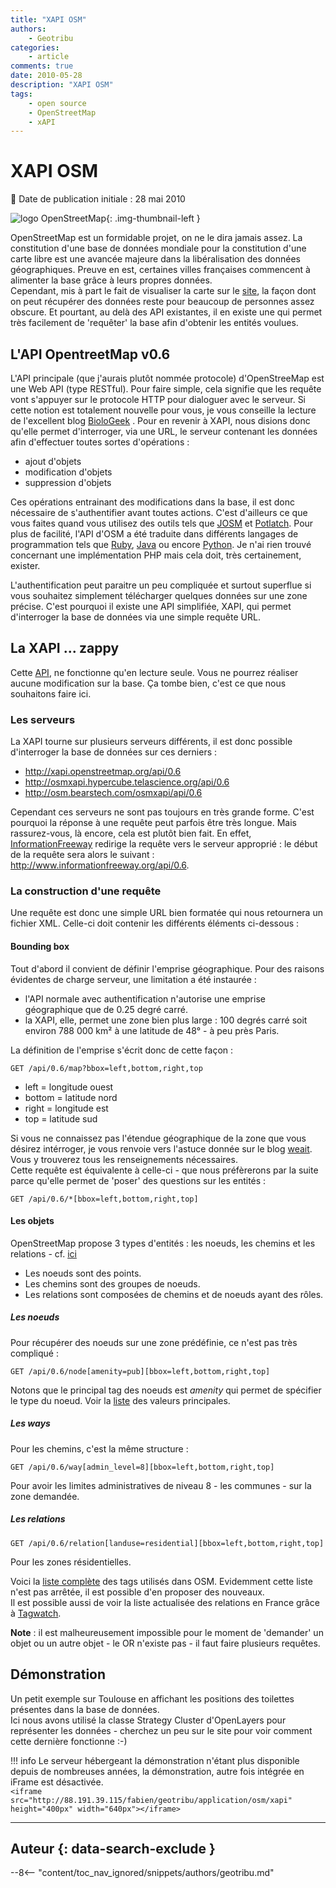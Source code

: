 ```yaml
---
title: "XAPI OSM"
authors:
    - Geotribu
categories:
    - article
comments: true
date: 2010-05-28
description: "XAPI OSM"
tags:
    - open source
    - OpenStreetMap
    - xAPI
---
```


# XAPI OSM

:calendar: Date de publication initiale : 28 mai 2010

![logo OpenStreetMap](https://cdn.geotribu.fr/img/logos-icones/OpenStreetMap/Openstreetmap.png "logo OpenStreetMap"){: .img-thumbnail-left }

OpenStreetMap est un formidable projet, on ne le dira jamais assez. La constitution d'une base de données mondiale pour la constitution d'une carte libre est une avancée majeure dans la libéralisation des données géographiques. Preuve en est, certaines villes françaises commencent à alimenter la base grâce à leurs propres données.  
Cependant, mis à part le fait de visualiser la carte sur le [site](http://www.openstreemap.org), la façon dont on peut récupérer des données reste pour beaucoup de personnes assez obscure. Et pourtant, au delà des API existantes, il en existe une qui permet très facilement de 'requêter' la base afin d'obtenir les entités voulues.

## L'API OpentreetMap v0.6

L'API principale (que j'aurais plutôt nommée protocole) d'OpenStreeMap est une Web API (type RESTful). Pour faire simple, cela signifie que les requête vont s'appuyer sur le protocole HTTP pour dialoguer avec le serveur. Si cette notion est totalement nouvelle pour vous, je vous conseille la lecture de l'excellent blog [BioloGeek](http://www.biologeek.com/rest,traduction,web-semantique/pour-ne-plus-etre-en-rest-comprendre-cette-architecture/) . Pour en revenir à XAPI, nous disions donc qu'elle permet d'interroger, via une URL, le serveur contenant les données afin d'effectuer toutes sortes d'opérations :

- ajout d'objets
- modification d'objets
- suppression d'objets

Ces opérations entrainant des modifications dans la base, il est donc nécessaire de s'authentifier avant toutes actions. C'est d'ailleurs ce que vous faites quand vous utilisez des outils tels que [JOSM](https://wiki.openstreetmap.org/wiki/JOSM) et [Potlatch](https://wiki.openstreetmap.org/wiki/Potlatch). Pour plus de facilité, l'API d'OSM a été traduite dans différents langages de programmation tels que [Ruby](http://osmlib.rubyforge.org/osmlib-base/rdoc/classes/OSM/API.html), [Java](http://sourceforge.net/apps/mediawiki/travelingsales/index.php?title=LibOSM) ou encore [Python](https://wiki.openstreetmap.org/wiki/PythonOsmApi). Je n'ai rien trouvé concernant une implémentation PHP mais cela doit, très certainement, exister.

L'authentification peut paraitre un peu compliquée et surtout superflue si vous souhaitez simplement télécharger quelques données sur une zone précise. C'est pourquoi il existe une API simplifiée, XAPI, qui permet d'interroger la base de données via une simple requête URL.

## La XAPI ... zappy

Cette [API](https://wiki.openstreetmap.org/wiki/Xapi), ne fonctionne qu'en lecture seule. Vous ne pourrez réaliser aucune modification sur la base. Ça tombe bien, c'est ce que nous souhaitons faire ici.

### Les serveurs

La XAPI tourne sur plusieurs serveurs différents, il est donc possible d'interroger la base de données sur ces derniers :

- <http://xapi.openstreetmap.org/api/0.6>
- <http://osmxapi.hypercube.telascience.org/api/0.6>
- <http://osm.bearstech.com/osmxapi/api/0.6>

Cependant ces serveurs ne sont pas toujours en très grande forme. C'est pourquoi la réponse à une requête peut parfois être très longue. Mais rassurez-vous, là encore, cela est plutôt bien fait. En effet, [InformationFreeway](http://www.informationfreeway.org/) redirige la requête vers le serveur approprié : le début de la requête sera alors le suivant : <http://www.informationfreeway.org/api/0.6>.

### La construction d'une requête

Une requête est donc une simple URL bien formatée qui nous retournera un fichier XML. Celle-ci doit contenir les différents éléments ci-dessous :

#### Bounding box

Tout d'abord il convient de définir l'emprise géographique. Pour des raisons évidentes de charge serveur, une limitation a été instaurée :

- l'API normale avec authentification n'autorise une emprise géographique que de 0.25 degré carré.
- la XAPI, elle, permet une zone bien plus large : 100 degrés carré soit environ 788 000 km² à une latitude de 48° - à peu près Paris.

La définition de l'emprise s'écrit donc de cette façon :  

`GET /api/0.6/map?bbox=left,bottom,right,top`

- left = longitude ouest
- bottom = latitude nord
- right = longitude est
- top = latitude sud

Si vous ne connaissez pas l'étendue géographique de la zone que vous désirez intérroger, je vous renvoie vers l'astuce donnée sur le blog [weait](http://weait.com/content/map-tiles-and-bounding-boxes). Vous y trouverez tous les renseignements nécessaires.  
Cette requête est équivalente à celle-ci - que nous préfèrerons par la suite parce qu'elle permet de 'poser' des questions sur les entités :

`GET /api/0.6/*[bbox=left,bottom,right,top]`

#### Les objets

OpenStreetMap propose 3 types d'entités : les noeuds, les chemins et les relations - cf. [ici](https://wiki.openstreetmap.org/wiki/Data_Primitives)

- Les noeuds sont des points.
- Les chemins sont des groupes de noeuds.
- Les relations sont composées de chemins et de noeuds ayant des rôles.

##### Les noeuds

Pour récupérer des noeuds sur une zone prédéfinie, ce n'est pas très compliqué :  

`GET /api/0.6/node[amenity=pub][bbox=left,bottom,right,top]`

Notons que le principal tag des noeuds est *amenity* qui permet de spécifier le type du noeud. Voir la [liste](https://wiki.openstreetmap.org/wiki/FR:Key:amenity) des valeurs principales.

##### Les ways

Pour les chemins, c'est la même structure :  

`GET /api/0.6/way[admin_level=8][bbox=left,bottom,right,top]`

Pour avoir les limites administratives de niveau 8 - les communes - sur la zone demandée.

##### Les relations

`GET /api/0.6/relation[landuse=residential][bbox=left,bottom,right,top]`

Pour les zones résidentielles.

Voici la [liste complète](https://wiki.openstreetmap.org/wiki/FR:Map_Features) des tags utilisés dans OSM. Evidemment cette liste n'est pas arrêtée, il est possible d'en proposer des nouveaux.  
Il est possible aussi de voir la liste actualisée des relations en France grâce à [Tagwatch](http://tagwatch.stoecker.eu/France/En/).

**Note** : il est malheureusement impossible pour le moment de 'demander' un objet ou un autre objet - le OR n'existe pas - il faut faire plusieurs requêtes.

## Démonstration

Un petit exemple sur Toulouse en affichant les positions des toilettes présentes dans la base de données.  
Ici nous avons utilisé la classe Strategy Cluster d'OpenLayers pour représenter les données - cherchez un peu sur le site pour voir comment cette dernière fonctionne :-)

!!! info
    Le serveur hébergeant la démonstration n'étant plus disponible depuis de nombreuses années, la démonstration, autre fois intégrée en iFrame est désactivée.  
    `<iframe src="http://88.191.39.115/fabien/geotribu/application/osm/xapi" height="400px" width="640px"></iframe>`

----

## Auteur {: data-search-exclude }

--8<-- "content/toc_nav_ignored/snippets/authors/geotribu.md"
